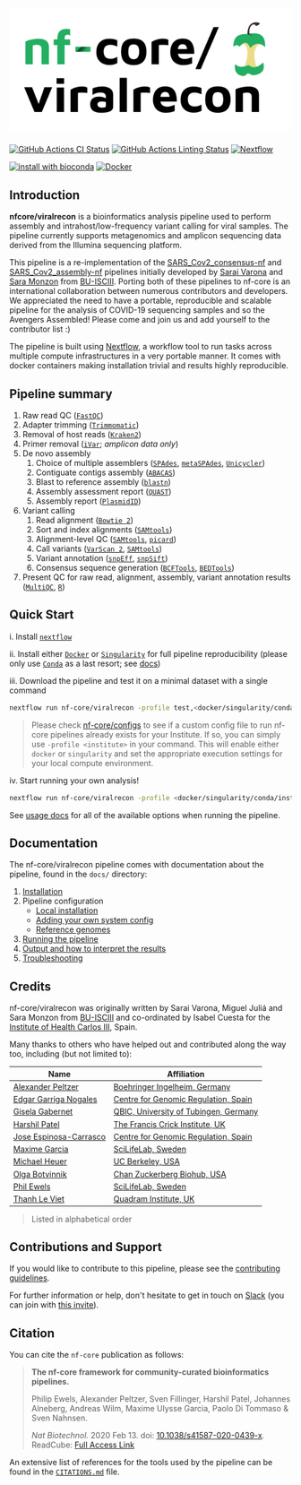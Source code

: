 # ![nf-core/viralrecon](docs/images/nf-core-viralrecon_logo.png)

[![GitHub Actions CI Status](https://github.com/nf-core/viralrecon/workflows/nf-core%20CI/badge.svg)](https://github.com/nf-core/viralrecon/actions)
[![GitHub Actions Linting Status](https://github.com/nf-core/viralrecon/workflows/nf-core%20linting/badge.svg)](https://github.com/nf-core/viralrecon/actions)
[![Nextflow](https://img.shields.io/badge/nextflow-%E2%89%A519.10.0-brightgreen.svg)](https://www.nextflow.io/)

[![install with bioconda](https://img.shields.io/badge/install%20with-bioconda-brightgreen.svg)](http://bioconda.github.io/)
[![Docker](https://img.shields.io/docker/automated/nfcore/viralrecon.svg)](https://hub.docker.com/r/nfcore/viralrecon)

## Introduction

**nfcore/viralrecon** is a bioinformatics analysis pipeline used to perform assembly and intrahost/low-frequency variant calling for viral samples. The pipeline currently supports metagenomics and amplicon sequencing data derived from the Illumina sequencing platform.

This pipeline is a re-implementation of the [SARS_Cov2_consensus-nf](https://github.com/BU-ISCIII/SARS_Cov2_consensus-nf) and [SARS_Cov2_assembly-nf](https://github.com/BU-ISCIII/SARS_Cov2_assembly-nf) pipelines initially developed by [Sarai Varona](https://github.com/svarona) and [Sara Monzon](https://github.com/saramonzon) from [BU-ISCIII](https://github.com/BU-ISCIII). Porting both of these pipelines to nf-core is an international collaboration between numerous contributors and developers. We appreciated the need to have a portable, reproducible and scalable pipeline for the analysis of COVID-19 sequencing samples and so the Avengers Assembled! Please come and join us and add yourself to the contributor list :)

The pipeline is built using [Nextflow](https://www.nextflow.io), a workflow tool to run tasks across multiple compute infrastructures in a very portable manner. It comes with docker containers making installation trivial and results highly reproducible.

## Pipeline summary

1. Raw read QC ([`FastQC`](https://www.bioinformatics.babraham.ac.uk/projects/fastqc/))
2. Adapter trimming ([`Trimmomatic`](http://www.usadellab.org/cms/?page=trimmomatic))
3. Removal of host reads ([`Kraken2`](http://ccb.jhu.edu/software/kraken2/))
4. Primer removal ([`iVar`](https://github.com/andersen-lab/ivar); *amplicon data only*)
5. De novo assembly
    1. Choice of multiple assemblers ([`SPAdes`](http://cab.spbu.ru/software/spades/), [`metaSPAdes`](http://cab.spbu.ru/software/meta-spades/), [`Unicycler`](https://github.com/rrwick/Unicycler))
    2. Contiguate contigs assembly ([`ABACAS`](https://www.sanger.ac.uk/science/tools/pagit))
    3. Blast to reference assembly ([`blastn`](https://blast.ncbi.nlm.nih.gov/Blast.cgi?PAGE_TYPE=BlastSearch))
    4. Assembly assessment report ([`QUAST`](http://quast.sourceforge.net/quast))
    5. Assembly report ([`PlasmidID`](https://github.com/BU-ISCIII/plasmidID))
6. Variant calling
    1. Read alignment ([`Bowtie 2`](http://bowtie-bio.sourceforge.net/bowtie2/index.shtml))
    2. Sort and index alignments ([`SAMtools`](https://sourceforge.net/projects/samtools/files/samtools/))
    3. Alignment-level QC ([`SAMtools`](https://sourceforge.net/projects/samtools/files/samtools/), [`picard`](https://broadinstitute.github.io/picard/))
    4. Call variants ([`VarScan 2`](http://dkoboldt.github.io/varscan/), [`SAMtools`](https://sourceforge.net/projects/samtools/files/samtools/))
    5. Variant annotation ([`snpEff`](http://snpeff.sourceforge.net/SnpEff.html), [`snpSift`](http://snpeff.sourceforge.net/SnpSift.html))
    6. Consensus sequence generation ([`BCFTools`](http://samtools.github.io/bcftools/bcftools.html), [`BEDTools`](https://github.com/arq5x/bedtools2/))
7. Present QC for raw read, alignment, assembly, variant annotation results ([`MultiQC`](http://multiqc.info/), [`R`](https://www.r-project.org/))

<!-- TODO nf-core: Add a brief overview of what the pipeline does and how it works -->

## Quick Start

i. Install [`nextflow`](https://nf-co.re/usage/installation)

ii. Install either [`Docker`](https://docs.docker.com/engine/installation/) or [`Singularity`](https://www.sylabs.io/guides/3.0/user-guide/) for full pipeline reproducibility (please only use [`Conda`](https://conda.io/miniconda.html) as a last resort; see [docs](https://nf-co.re/usage/configuration#basic-configuration-profiles))

iii. Download the pipeline and test it on a minimal dataset with a single command

```bash
nextflow run nf-core/viralrecon -profile test,<docker/singularity/conda/institute>
```

> Please check [nf-core/configs](https://github.com/nf-core/configs#documentation) to see if a custom config file to run nf-core pipelines already exists for your Institute. If so, you can simply use `-profile <institute>` in your command. This will enable either `docker` or `singularity` and set the appropriate execution settings for your local compute environment.

iv. Start running your own analysis!

<!-- TODO nf-core: Update the default command above used to run the pipeline -->

```bash
nextflow run nf-core/viralrecon -profile <docker/singularity/conda/institute> --input samplesheet.csv --host_genome 'hg38' --viral_genome 'NC_045512.2'
```

See [usage docs](docs/usage.md) for all of the available options when running the pipeline.

## Documentation

The nf-core/viralrecon pipeline comes with documentation about the pipeline, found in the `docs/` directory:

1. [Installation](https://nf-co.re/usage/installation)
2. Pipeline configuration
    * [Local installation](https://nf-co.re/usage/local_installation)
    * [Adding your own system config](https://nf-co.re/usage/adding_own_config)
    * [Reference genomes](https://nf-co.re/usage/reference_genomes)
3. [Running the pipeline](docs/usage.md)
4. [Output and how to interpret the results](docs/output.md)
5. [Troubleshooting](https://nf-co.re/usage/troubleshooting)

## Credits

nf-core/viralrecon was originally written by Sarai Varona, Miguel Juliá and Sara Monzon from [BU-ISCIII](https://github.com/BU-ISCIII) and co-ordinated by Isabel Cuesta for the [Institute of Health Carlos III](https://eng.isciii.es/eng.isciii.es/Paginas/Inicio.html), Spain.

Many thanks to others who have helped out and contributed along the way too, including (but not limited to):

| Name                                                      | Affiliation                                                                           |
|-----------------------------------------------------------|---------------------------------------------------------------------------------------|
| [Alexander Peltzer](https://github.com/apeltzer)          | [Boehringer Ingelheim, Germany](https://www.boehringer-ingelheim.de/)                 |
| [Edgar Garriga Nogales](https://github.com/edgano)        | [Centre for Genomic Regulation, Spain](https://www.crg.eu/)                           |
| [Gisela Gabernet](https://github.com/ggabernet)           | [QBIC, University of Tubingen, Germany](https://portal.qbic.uni-tuebingen.de/portal/) |
| [Harshil Patel](https://github.com/drpatelh)              | [The Francis Crick Institute, UK](https://www.crick.ac.uk/)                           |
| [Jose Espinosa-Carrasco](https://github.com/JoseEspinosa) | [Centre for Genomic Regulation, Spain](https://www.crg.eu/)                           |
| [Maxime Garcia](https://github.com/MaxUlysse)             | [SciLifeLab, Sweden](https://www.scilifelab.se/)                                      |
| [Michael Heuer](https://github.com/heuermh)               | [UC Berkeley, USA](https://https://rise.cs.berkeley.edu)                              |
| [Olga Botvinnik](https://github.com/olgabot)              | [Chan Zuckerberg Biohub, USA](https://www.czbiohub.org/)                              |
| [Phil Ewels](https://github.com/ewels)                    | [SciLifeLab, Sweden](https://www.scilifelab.se/)                                      |
| [Thanh Le Viet](https://github.com/thanhleviet)           | [Quadram Institute, UK](https://quadram.ac.uk/)                                       |

> Listed in alphabetical order

## Contributions and Support

If you would like to contribute to this pipeline, please see the [contributing guidelines](.github/CONTRIBUTING.md).

For further information or help, don't hesitate to get in touch on [Slack](https://nfcore.slack.com/channels/viralrecon) (you can join with [this invite](https://nf-co.re/join/slack)).

## Citation

<!-- TODO nf-core: Add citation for pipeline after first release. Uncomment lines below and update Zenodo doi. -->
<!-- If you use  nf-core/viralrecon for your analysis, please cite it using the following doi: [10.5281/zenodo.XXXXXX](https://doi.org/10.5281/zenodo.XXXXXX) -->

You can cite the `nf-core` publication as follows:

> **The nf-core framework for community-curated bioinformatics pipelines.**
>
> Philip Ewels, Alexander Peltzer, Sven Fillinger, Harshil Patel, Johannes Alneberg, Andreas Wilm, Maxime Ulysse Garcia, Paolo Di Tommaso & Sven Nahnsen.
>
> _Nat Biotechnol._ 2020 Feb 13. doi: [10.1038/s41587-020-0439-x](https://dx.doi.org/10.1038/s41587-020-0439-x).
> ReadCube: [Full Access Link](https://rdcu.be/b1GjZ)

An extensive list of references for the tools used by the pipeline can be found in the [`CITATIONS.md`](CITATIONS.md) file.
